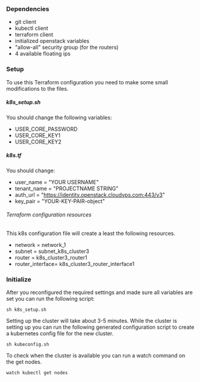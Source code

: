 ### Dependencies

* git client
* kubectl client
* terraform client
* initialized openstack variables
* "allow-all" security group (for the routers)
* 4 available floating ips

### Setup

To use this Terraform configuration you need to make some small modifications to the files.

##### k8s_setup.sh

You should change the following variables:

* USER_CORE_PASSWORD
* USER_CORE_KEY1
* USER_CORE_KEY2

##### k8s.tf

You should change:

* user_name   = "YOUR USERNAME"
* tenant_name = "PROJECTNAME STRING"
* auth_url    = "https://identity.openstack.cloudvps.com:443/v3"
* key_pair    = "YOUR-KEY-PAIR-object" 


###### Terraform configuration resources

This k8s configuration file will create a least the following resources.

* network 	  = network_1
* subnet  	  = subnet_k8s_cluster3 
* router  	  = k8s_cluster3_router1
* router_interface= k8s_cluster3_router_interface1

### Initialize

After you reconfigured the required settings and made sure all variables are set you can run the following script:
```
sh k8s_setup.sh
```

Setting up the cluster will take about 3-5 minutes. While the cluster is setting up you can run the following generated configuration script to create a kubernetes config file for the new cluster.
```
sh kubeconfig.sh
```

To check when the cluster is available you can run a watch command on the get nodes.
```
watch kubectl get nodes
```


